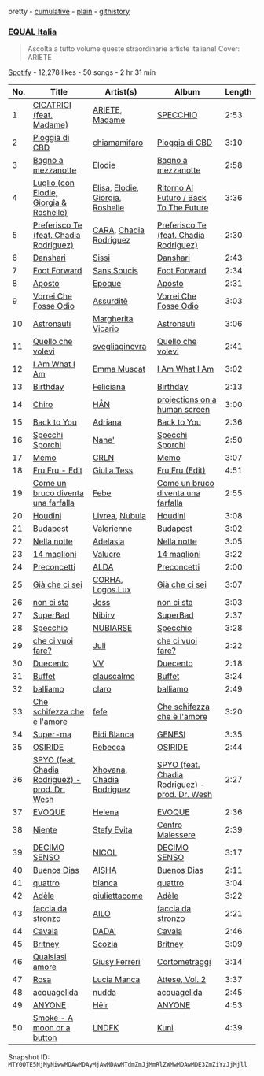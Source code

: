 pretty - [cumulative](/playlists/cumulative/37i9dQZF1DWUHxBb0SYtLj.md) - [plain](/playlists/plain/37i9dQZF1DWUHxBb0SYtLj) - [githistory](https://github.githistory.xyz/mackorone/spotify-playlist-archive/blob/main/playlists/plain/37i9dQZF1DWUHxBb0SYtLj)

### [EQUAL Italia](https://open.spotify.com/playlist/37i9dQZF1DWUHxBb0SYtLj)

> Ascolta a tutto volume queste straordinarie artiste italiane! Cover: ARIETE

[Spotify](https://open.spotify.com/user/spotify) - 12,278 likes - 50 songs - 2 hr 31 min

| No. | Title | Artist(s) | Album | Length |
|---|---|---|---|---|
| 1 | [CICATRICI \(feat\. Madame\)](https://open.spotify.com/track/7FSEYn1LL9UemeYeuXCHRm) | [ARIETE](https://open.spotify.com/artist/2T4kh33TYdnDesvlQyRst8), [Madame](https://open.spotify.com/artist/1vgQksyJ0IVz8y9XerEOy3) | [SPECCHIO](https://open.spotify.com/album/2siu332vR3M1qf1F9D7LY3) | 2:53 |
| 2 | [Pioggia di CBD](https://open.spotify.com/track/5eL7azGDSAndUemSxGm79B) | [chiamamifaro](https://open.spotify.com/artist/7IkCnJuIFuZyvZb60a5DEe) | [Pioggia di CBD](https://open.spotify.com/album/4UcG471p9uZwNJUGLRG4Ib) | 3:10 |
| 3 | [Bagno a mezzanotte](https://open.spotify.com/track/5KkcthkQDnlhQN0WhO8DsM) | [Elodie](https://open.spotify.com/artist/7GgpsUpkj3olseoaTY7TEY) | [Bagno a mezzanotte](https://open.spotify.com/album/4ZwF0hAe8HY68XrjnzQVAd) | 2:58 |
| 4 | [Luglio \(con Elodie, Giorgia & Roshelle\)](https://open.spotify.com/track/0iHwRjjR4X7DYH8wDgrIDp) | [Elisa](https://open.spotify.com/artist/2ARH58Hit3yC6ziGdhma23), [Elodie](https://open.spotify.com/artist/7GgpsUpkj3olseoaTY7TEY), [Giorgia](https://open.spotify.com/artist/0gm1lHoOXAdy5OB4AwFYRr), [Roshelle](https://open.spotify.com/artist/05OYdU3diEpNYjaAHNaZTt) | [Ritorno Al Futuro / Back To The Future](https://open.spotify.com/album/6H5SKANQcashhGmjQ3to7O) | 3:36 |
| 5 | [Preferisco Te \(feat\. Chadia Rodriguez\)](https://open.spotify.com/track/46NSaIJu3KxoCDpymbtd6K) | [CARA](https://open.spotify.com/artist/5zB3Q6zAf7VWq0cfiHgzqf), [Chadia Rodriguez](https://open.spotify.com/artist/4nXNT34X5GQ8yTBttXtbY6) | [Preferisco Te \(feat\. Chadia Rodriguez\)](https://open.spotify.com/album/7DSGw9ateDljVjdh2MRdOf) | 2:30 |
| 6 | [Danshari](https://open.spotify.com/track/6tHepLJqClIt9hFrYu50ks) | [Sissi](https://open.spotify.com/artist/6P7jNZ4DCs766yu5td601i) | [Danshari](https://open.spotify.com/album/6E4dXAwH8sUvQ4okgRdLFf) | 2:43 |
| 7 | [Foot Forward](https://open.spotify.com/track/3Dm9mSyalSfqHdUPX5TLyR) | [Sans Soucis](https://open.spotify.com/artist/4vXFvvWirlvTwcl184KfDc) | [Foot Forward](https://open.spotify.com/album/6e3Yr0Yj7NM3ejYig0CyMK) | 2:34 |
| 8 | [Aposto](https://open.spotify.com/track/3KA9IQQuAumlMXg0GxWdKg) | [Epoque](https://open.spotify.com/artist/5xNhapdkr2QQJoAkK9h67k) | [Aposto](https://open.spotify.com/album/1hHnzj2rQ4boFeXBLROIXO) | 2:31 |
| 9 | [Vorrei Che Fosse Odio](https://open.spotify.com/track/4HUROdvXWBTlGmklebPYwY) | [Assurditè](https://open.spotify.com/artist/2vDluwryVXelZfng6DxjnC) | [Vorrei Che Fosse Odio](https://open.spotify.com/album/1L8Ti5F6cv65EZ1fAmxHQX) | 3:03 |
| 10 | [Astronauti](https://open.spotify.com/track/4UmgAlxgHZbIdaVwXhob9H) | [Margherita Vicario](https://open.spotify.com/artist/2UUqj8yIpJGSjEJgkL4IIY) | [Astronauti](https://open.spotify.com/album/0py74UZ2RasKvcYjj3aZDf) | 3:06 |
| 11 | [Quello che volevi](https://open.spotify.com/track/23pqb1JwcB2PEa5rTGMquj) | [svegliaginevra](https://open.spotify.com/artist/0mNU2jWtQEYmhBjWtWTBBS) | [Quello che volevi](https://open.spotify.com/album/29dS7rFj7xV7xy1Ga7lu2b) | 2:41 |
| 12 | [I Am What I Am](https://open.spotify.com/track/1FtqYazfNvsqR4CQvzrrD3) | [Emma Muscat](https://open.spotify.com/artist/112CaF6ayJD0CIe64FjhhX) | [I Am What I Am](https://open.spotify.com/album/2IXU4jYEgRFMJiOsdLM2Pw) | 3:02 |
| 13 | [Birthday](https://open.spotify.com/track/32lSBUAwseG81GL0VjeXEz) | [Feliciana](https://open.spotify.com/artist/49qJvbUyRJ7r4ae4QYhTFY) | [Birthday](https://open.spotify.com/album/2L11I1HBuWIlrTBBRjXuFi) | 2:13 |
| 14 | [Chiro](https://open.spotify.com/track/5Kzd1sHqx6iWuteThnMLlO) | [HÅN](https://open.spotify.com/artist/7n3jYxJuLzLuOv8Fk1s9N1) | [projections on a human screen](https://open.spotify.com/album/6l6gC5OMQRjxPQFunLNRCP) | 3:00 |
| 15 | [Back to You](https://open.spotify.com/track/7zjif2RAeR0LuzlW7OqPoo) | [Adriana](https://open.spotify.com/artist/2h7JR7HbfDuNKibkk9GkDq) | [Back to You](https://open.spotify.com/album/58jIg843UC5iN5sGLoJWIp) | 2:36 |
| 16 | [Specchi Sporchi](https://open.spotify.com/track/6nXjlXPeuidNoahUQfCsUu) | [Nane'](https://open.spotify.com/artist/3CIpt1rEz9sUpijNv8W9zM) | [Specchi Sporchi](https://open.spotify.com/album/4QSybDIKqCGjxxMvvf5CId) | 2:50 |
| 17 | [Memo](https://open.spotify.com/track/1WTni6C2wfHeDpjwUf8NVg) | [CRLN](https://open.spotify.com/artist/4Gmkm3PIIdBZkSMlIdsMwZ) | [Memo](https://open.spotify.com/album/1qTUMBhP3k56G5wt7aSQSP) | 3:07 |
| 18 | [Fru Fru \- Edit](https://open.spotify.com/track/42sdndodh2mFKl8s69PGW1) | [Giulia Tess](https://open.spotify.com/artist/1DIRMEtLvteuZfHcKgwQX3) | [Fru Fru \(Edit\)](https://open.spotify.com/album/5zRSa3FPgtmKO7srRJoDmn) | 4:51 |
| 19 | [Come un bruco diventa una farfalla](https://open.spotify.com/track/6Aum2tsIZAfmCQnrclrs1d) | [Febe](https://open.spotify.com/artist/14sotCwPx56LelnjOkryFA) | [Come un bruco diventa una farfalla](https://open.spotify.com/album/5e0QZ0WRTtu4wWeFIMYgCc) | 2:55 |
| 20 | [Houdini](https://open.spotify.com/track/4tIQReYfn7HqUd2ngDUGeB) | [Livrea](https://open.spotify.com/artist/64fhIeqXVHuWtTrmoT8HG0), [Nubula](https://open.spotify.com/artist/7bGSYDi7LmU5F1wx8ITzIk) | [Houdini](https://open.spotify.com/album/2NfGUOifngHawKceRRzsn6) | 3:08 |
| 21 | [Budapest](https://open.spotify.com/track/4yO6edLJdv24fpClY0cVsb) | [Valerienne](https://open.spotify.com/artist/79dkAMxiQQf2gPZ31ZcXIf) | [Budapest](https://open.spotify.com/album/4gQLlSO673x6TEDpJwWkEJ) | 3:02 |
| 22 | [Nella notte](https://open.spotify.com/track/4bRhM77AmvTQQUXCBImcFs) | [Adelasia](https://open.spotify.com/artist/7AGxQIsvUzqpdMl1aW1usw) | [Nella notte](https://open.spotify.com/album/0YfgYmmG8pOs4zhPwnwltu) | 3:05 |
| 23 | [14 maglioni](https://open.spotify.com/track/33Ndf9fuy6Kc9Zwta2wKUE) | [Valucre](https://open.spotify.com/artist/6Aw7jZkZ38TArxniZ04Sma) | [14 maglioni](https://open.spotify.com/album/0zo6gjnu4amNEtB7fmXSlL) | 3:22 |
| 24 | [Preconcetti](https://open.spotify.com/track/72VKdacFqVU5dLJl58nXr4) | [ALDA](https://open.spotify.com/artist/4QmwiQZRTMyOkhgfJk3U5F) | [Preconcetti](https://open.spotify.com/album/7ofvoY3xMo8NU8KCDzeGV7) | 2:00 |
| 25 | [Già che ci sei](https://open.spotify.com/track/0LmIrOmvM1gCGhVhgP6E5c) | [CORHA](https://open.spotify.com/artist/5vL17EWSXeyQwrTGcRU4JZ), [Logos.Lux](https://open.spotify.com/artist/3rGdjBtVPeHar0052yH97T) | [Già che ci sei](https://open.spotify.com/album/0831eWcO3MQ0p9JVskqqQr) | 3:07 |
| 26 | [non ci sta](https://open.spotify.com/track/4atRzLSh8tx0lsVsmgHTTu) | [Jess](https://open.spotify.com/artist/2frtodbBy4VwQlIkfZd0kw) | [non ci sta](https://open.spotify.com/album/6vQiCy1LkSCCfwESVLe5a0) | 3:03 |
| 27 | [SuperBad](https://open.spotify.com/track/72W6iT4m9vGZLoq1beBDsu) | [Nibirv](https://open.spotify.com/artist/6pG1ZVFN8KaauXU1ECwmC6) | [SuperBad](https://open.spotify.com/album/0JtdCPVBXIhMVIW0awFG5S) | 2:37 |
| 28 | [Specchio](https://open.spotify.com/track/2HzbcykGIfOTtrwGEQ3IYV) | [NUBIARSE](https://open.spotify.com/artist/7KYEK9g2ajKzn9n0tWCxSl) | [Specchio](https://open.spotify.com/album/2X1T50scEZidc8U6lMFy4f) | 3:28 |
| 29 | [che ci vuoi fare?](https://open.spotify.com/track/07qsn3su8RW8cxFkYlWT7b) | [Juli](https://open.spotify.com/artist/2sK3zc7YU0Jhx9VczDkCkF) | [che ci vuoi fare?](https://open.spotify.com/album/7H5bgp5mtygQ1pFSk6VqkR) | 2:22 |
| 30 | [Duecento](https://open.spotify.com/track/4Ncq0SP9vay1iSpziVsBE2) | [VV](https://open.spotify.com/artist/3Lx3LW1eYrkig48NsWAPdh) | [Duecento](https://open.spotify.com/album/0FSEnqRWSFU63uap7HUWbN) | 2:18 |
| 31 | [Buffet](https://open.spotify.com/track/65rf3f2JG6z2LkiXJmnVTp) | [clauscalmo](https://open.spotify.com/artist/0JYnmJcNn4DnQkJfHFjLnR) | [Buffet](https://open.spotify.com/album/12tJV34g0Gj7bgLL4ntLIU) | 3:24 |
| 32 | [balliamo](https://open.spotify.com/track/2QXUDeLfGYGm13vx6GUpBr) | [claro](https://open.spotify.com/artist/0APvLMkrmJV6BSKJWoy3Jz) | [balliamo](https://open.spotify.com/album/5tHit6JjQnNOctneZJoukH) | 2:49 |
| 33 | [Che schifezza che è l'amore](https://open.spotify.com/track/74fNa1DP8ROdHfz1oIIXF0) | [fefe](https://open.spotify.com/artist/7ogDSrnAKBrwJ9mbnPTI4T) | [Che schifezza che è l'amore](https://open.spotify.com/album/17BGquEPQU9VbBrWfWZKtO) | 3:20 |
| 34 | [Super\-ma](https://open.spotify.com/track/4FQLNxhvm01EHWbz91JGu8) | [Bidi Blanca](https://open.spotify.com/artist/22sXLj1jMFiKtpValJKQ4Y) | [GENESI](https://open.spotify.com/album/56X9IjteFWhd17bAUkzxYw) | 3:35 |
| 35 | [OSIRIDE](https://open.spotify.com/track/3RPOqq5pytLKQRuryDKSSU) | [Rebecca](https://open.spotify.com/artist/4qglWCdo4uyHaBay75PWYM) | [OSIRIDE](https://open.spotify.com/album/6USaG2oaJFq1hy8GqFDFXW) | 2:44 |
| 36 | [SPYO \(feat\. Chadia Rodriguez\) \- prod\. Dr\. Wesh](https://open.spotify.com/track/3iZTNasmPwuLBDF53QaaPI) | [Xhovana](https://open.spotify.com/artist/1qvJn4A1Y6gej2kJU0DWxX), [Chadia Rodriguez](https://open.spotify.com/artist/4nXNT34X5GQ8yTBttXtbY6) | [SPYO \(feat\. Chadia Rodriguez\) \- prod\. Dr\. Wesh](https://open.spotify.com/album/5HjTg4u1FqFB07O5sJyaUo) | 2:27 |
| 37 | [EVOQUE](https://open.spotify.com/track/6266dKRqRxurWDdhIxm1jL) | [Helena](https://open.spotify.com/artist/3YqQgRjT98ZzIhd9t8FHvt) | [EVOQUE](https://open.spotify.com/album/0Ag4rQdv31XT3f9ToEvpZV) | 2:36 |
| 38 | [Niente](https://open.spotify.com/track/1X4U28lDTC4umYKXLqengh) | [Stefy Evita](https://open.spotify.com/artist/4Z04kBsbXXAHT9HnboyBiz) | [Centro Malessere](https://open.spotify.com/album/2u6zigbzHqZvojht8JCohe) | 2:39 |
| 39 | [DECIMO SENSO](https://open.spotify.com/track/4GHxOw6oYYYGo7t5w6RhVK) | [NICOL](https://open.spotify.com/artist/5SHDHLDBneSJWuVN8DAShg) | [DECIMO SENSO](https://open.spotify.com/album/5Ejk5XNKVCuxYvGMgrfbon) | 3:17 |
| 40 | [Buenos Dias](https://open.spotify.com/track/68Vfd4P8GKwZ3wsYgxlZXO) | [AISHA](https://open.spotify.com/artist/78S0OMZxZhxSE5WxSzJoCf) | [Buenos Dias](https://open.spotify.com/album/0zefQfzCS39fml2lhisSJm) | 2:11 |
| 41 | [quattro](https://open.spotify.com/track/5o39NoEvZyZl3jvL2CCX61) | [bianca](https://open.spotify.com/artist/6Cuyy7LGKfJqK91oFBd2yc) | [quattro](https://open.spotify.com/album/5COv2rWgGH0aTosXpgsHwe) | 3:04 |
| 42 | [Adèle](https://open.spotify.com/track/4Nb6iSfJYbk9HXNy4rkV32) | [giuliettacome](https://open.spotify.com/artist/5aCxPqEEmzoZSOJnP94gUR) | [Adèle](https://open.spotify.com/album/6n5Dq23SoTNsXipIyPbp7v) | 3:22 |
| 43 | [faccia da stronzo](https://open.spotify.com/track/20sgGg8zFVlOnF9DXs6X0Y) | [AILO](https://open.spotify.com/artist/6SkFdYX4I8S4lmKMj9yHwO) | [faccia da stronzo](https://open.spotify.com/album/2uemNF6PttMYNb0NyFejNi) | 2:21 |
| 44 | [Cavala](https://open.spotify.com/track/0WIy0d67DivguSzrQBfaX4) | [DADA'](https://open.spotify.com/artist/2Ax9dIb8VekO3ObDrmz8ug) | [Cavala](https://open.spotify.com/album/2oqeWF1PmpQYaQlD3ZX6gR) | 2:46 |
| 45 | [Britney](https://open.spotify.com/track/1sD8E1zVlQRjfUwQsShCvG) | [Scozia](https://open.spotify.com/artist/06kIJSKCJs2NoULdMDwEh9) | [Britney](https://open.spotify.com/album/0Rw7Bax4tNc6CgJhRfy3vE) | 3:09 |
| 46 | [Qualsiasi amore](https://open.spotify.com/track/4kqhLXWVZykxPUrefzCbca) | [Giusy Ferreri](https://open.spotify.com/artist/0dwEXtB6gceh7EO7tCsxhD) | [Cortometraggi](https://open.spotify.com/album/2ZlqOB3zT6Q36R6W0zHsnH) | 3:14 |
| 47 | [Rosa](https://open.spotify.com/track/1vO1PM21XquIr92fJgAFzh) | [Lucia Manca](https://open.spotify.com/artist/5DHfordpyNL7yXbVTLeed4) | [Attese, Vol\. 2](https://open.spotify.com/album/2ggQTP2Elnll8dCZqvecpi) | 3:37 |
| 48 | [acquagelida](https://open.spotify.com/track/24E8butpKRhwGgKC7V3ZDB) | [nudda](https://open.spotify.com/artist/6geWiO0uvyWGwAGZg2fHo2) | [acquagelida](https://open.spotify.com/album/1Ttp18CYvAkfuhKWdV1tsg) | 2:45 |
| 49 | [ANYONE](https://open.spotify.com/track/0KAyFugHHLeiXnkNuwF3e3) | [Hēir](https://open.spotify.com/artist/4zroxWKoeCisPvqHj5CtqW) | [ANYONE](https://open.spotify.com/album/5BnsqobilGjcgcNXKeb3r2) | 4:53 |
| 50 | [Smoke \- A moon or a button](https://open.spotify.com/track/7A9YW51R4LGQFjoJmp43As) | [LNDFK](https://open.spotify.com/artist/2PyFLSnE2J670nBHdmwil4) | [Kuni](https://open.spotify.com/album/40dfgXsb0aemwlP10pfGCx) | 4:39 |

Snapshot ID: `MTY0OTE5NjMyNiwwMDAwMDAyMjAwMDAwMTdmZmJjMmRlZWMwMDAwMDE3ZmZiYzJjMjll`
